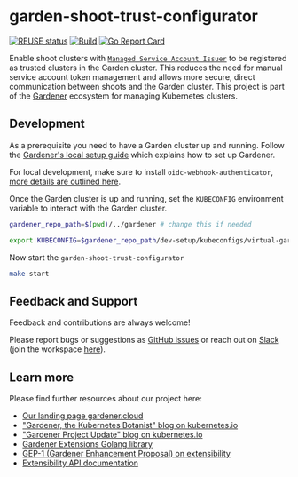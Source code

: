 # garden-shoot-trust-configurator

[![REUSE status](https://api.reuse.software/badge/github.com/gardener/garden-shoot-trust-configurator)](https://api.reuse.software/info/github.com/gardener/garden-shoot-trust-configurator)
[![Build](https://github.com/gardener/garden-shoot-trust-configurator/actions/workflows/non-release.yaml/badge.svg)](https://github.com/gardener/garden-shoot-trust-configurator/actions/workflows/non-release.yaml)
[![Go Report Card](https://goreportcard.com/badge/github.com/gardener/garden-shoot-trust-configurator)](https://goreportcard.com/report/github.com/gardener/garden-shoot-trust-configurator)

Enable shoot clusters with [`Managed Service Account Issuer`](https://gardener.cloud/docs/gardener/security/shoot_serviceaccounts/#Managed-Service-Account-Issuer) to be registered as trusted clusters in the Garden cluster. This reduces the need for manual service account token management and allows more secure, direct communication between shoots and the Garden cluster. This project is part of the [Gardener](https://gardener.cloud/) ecosystem for managing Kubernetes clusters.

## Development
As a prerequisite you need to have a Garden cluster up and running. Follow the [Gardener's local setup guide](https://github.com/gardener/gardener/blob/master/docs/deployment/getting_started_locally.md#alternative-way-to-set-up-garden-and-seed-leveraging-gardener-operator) which explains how to set up Gardener.

For local development, make sure to install `oidc-webhook-authenticator`, [more details are outlined here](docs/getting-started-locally.md).

Once the Garden cluster is up and running, set the `KUBECONFIG` environment variable to interact with the Garden cluster.

```bash
gardener_repo_path=$(pwd)/../gardener # change this if needed

export KUBECONFIG=$gardener_repo_path/dev-setup/kubeconfigs/virtual-garden/kubeconfig
```

Now start the `garden-shoot-trust-configurator`
```bash
make start
```

## Feedback and Support

Feedback and contributions are always welcome!

Please report bugs or suggestions as [GitHub issues](https://github.com/gardener/garden-shoot-trust-configurator/issues) or reach out on [Slack](https://gardener-cloud.slack.com/) (join the workspace [here](https://gardener.cloud/community)).

## Learn more

Please find further resources about our project here:

* [Our landing page gardener.cloud](https://gardener.cloud/)
* ["Gardener, the Kubernetes Botanist" blog on kubernetes.io](https://kubernetes.io/blog/2018/05/17/gardener/)
* ["Gardener Project Update" blog on kubernetes.io](https://kubernetes.io/blog/2019/12/02/gardener-project-update/)
* [Gardener Extensions Golang library](https://godoc.org/github.com/gardener/gardener/extensions/pkg)
* [GEP-1 (Gardener Enhancement Proposal) on extensibility](https://github.com/gardener/gardener/blob/master/docs/proposals/01-extensibility.md)
* [Extensibility API documentation](https://github.com/gardener/gardener/tree/master/docs/extensions)
